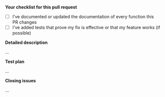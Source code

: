  <!-- Filling this template is mandatory -->

**Your checklist for this pull request**
- [ ] I've documented or updated the documentation of every function this PR changes
- [ ] I've added tests that prove my fix is effective or that my feature works (if possible)

**Detailed description**

<!-- Explain the **details** for making this change. Is a new feature implemented? What existing problem does the pull request solve? How does the pull request solve these issues? Please provide enough information so that others can review your pull request. -->

...

**Test plan**

<!-- What steps should the reviewer take to test your pull request? Demonstrate the code is solid. Or what test cases you added. -->

...

**Closing issues**

<!-- put "closes #XXXX" in your comment to auto-close the issue that your PR fixes (if any). -->

...

